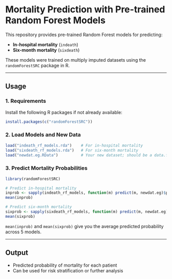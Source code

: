 # Mortality Prediction with Pre-trained Random Forest Models

This repository provides pre-trained Random Forest models for predicting:
- **In-hospital mortality** (`indeath`)
- **Six-month mortality** (`sixdeath`)

These models were trained on multiply imputed datasets using the `randomForestSRC` package in R.

---

## Usage

### 1. Requirements

Install the following R packages if not already available:

```r
install.packages(c("randomForestSRC"))
```

### 2. Load Models and New Data

```r
load("indeath_rf_models.rda")    # For in-hospital mortality
load("sixdeath_rf_models.rda")   # For six-month mortality
load("newdat.eg.RData")          # Your new dataset; should be a data.frame
```

### 3. Predict Mortality Probabilities

```r
library(randomForestSRC)

# Predict in-hospital mortality
inprob <- sapply(indeath_rf_models, function(m) predict(m, newdat.eg)$predicted)
mean(inprob)

# Predict six-month mortality
sixprob <- sapply(sixdeath_rf_models, function(m) predict(m, newdat.eg)$predicted)
mean(sixprob)
```

`mean(inprob)` and `mean(sixprob)` give you the average predicted probability across 5 models.

---

## Output

- Predicted probability of mortality for each patient
- Can be used for risk stratification or further analysis

